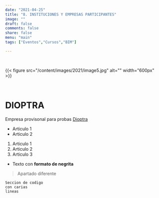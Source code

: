 ```yaml
---
date: "2021-04-25"
title: "8. INSTITUCIONES Y EMPRESAS PARTICIPANTES"
image: ""
draft: false
comments: false
share: false
menu: "main"
tags: ["Eventos","Cursos","BIM"]

---
```


&nbsp;

{{< figure src="/content/images/2021/image5.jpg" alt="" width="600px" >}}

&nbsp;

# DIOPTRA
Empresa provisonal para probas
[Dioptra](http://www.dioptra.es)

* Articulo 1
* Articulo 2

1. Articulo 1
2. Articulo 2
3. Articulo 3

* Texto con **formato de negrita**

> Apartado diferente

```
Seccion de codigo
con carias
lineas
```
